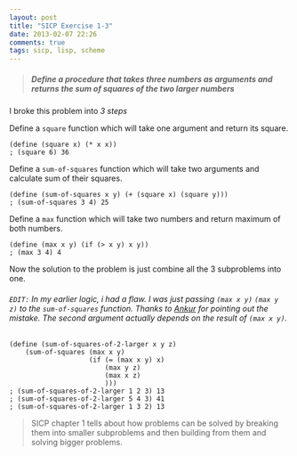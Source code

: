 ```yaml
---
layout: post
title: "SICP Exercise 1-3"
date: 2013-02-07 22:26
comments: true
tags: sicp, lisp, scheme
---
```


> ##### Define a procedure that takes three numbers as arguments and returns the sum of squares of the two larger numbers

I broke this problem into *3 steps*

<!-- more -->

Define a `square` function which will take one argument and return
its square.

    (define (square x) (* x x))
    ; (square 6) 36

Define a `sum-of-squares` function which will take two arguments and calculate sum of their squares.

    (define (sum-of-squares x y) (+ (square x) (square y)))
    ; (sum-of-squares 3 4) 25

Define a `max` function which will take two numbers and return maximum of both numbers.

    (define (max x y) (if (> x y) x y))
    ; (max 3 4) 4

Now the solution to the problem is just combine all the 3 subproblems
into one.


###### `EDIT:` In my earlier logic, i had a flaw. I was just passing `(max x y)` `(max y z)` to the `sum-of-squares` function. Thanks to [Ankur](https://twitter.com/AnkurGel) for pointing out the mistake. The second argument actually depends on the result of `(max x y)`.

    (define (sum-of-squares-of-2-larger x y z)
        (sum-of-squares (max x y)
                        (if (= (max x y) x)
                            (max y z)
                            (max x z)
                            )))
    ; (sum-of-squares-of-2-larger 1 2 3) 13
    ; (sum-of-squares-of-2-larger 5 4 3) 41
    ; (sum-of-squares-of-2-larger 1 3 2) 13

> SICP chapter 1 tells about how problems can be solved by breaking them into smaller subproblems and then building from them and solving bigger problems.

